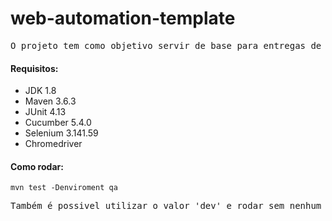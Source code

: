 # web-automation-template

<pre>O projeto tem como objetivo servir de base para entregas de automação com Selenium e Cucumber</pre>

#### Requisitos:
* JDK 1.8
* Maven 3.6.3
* JUnit 4.13
* Cucumber 5.4.0
* Selenium 3.141.59
* Chromedriver

#### Como rodar:
`mvn test -Denviroment qa`
<pre>
Também é possivel utilizar o valor 'dev' e rodar sem nenhum valor em environment
</pre>
